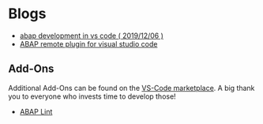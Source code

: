 # Blogs

* [abap development in vs code ( 2019/12/06 )](https://blogs.sap.com/2019/12/06/abap-development-in-vs-code/)
* [ABAP remote plugin for visual studio code](https://blogs.sap.com/2019/01/11/abap-remote-plugin-for-visual-studio-code/)

## Add-Ons

Additional Add-Ons can be found on the [VS-Code marketplace](https://marketplace.visualstudio.com/). A big thank you to everyone who invests time to develop those!

* [ABAP Lint](https://marketplace.visualstudio.com/items?itemName=larshp.vscode-abaplint)
